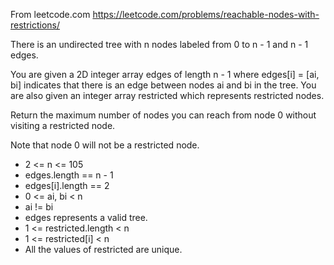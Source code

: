 From leetcode.com
https://leetcode.com/problems/reachable-nodes-with-restrictions/

There is an undirected tree with n nodes labeled from 0 to n - 1 and n - 1 edges.

You are given a 2D integer array edges of length n - 1 where edges[i] = [ai, bi] indicates that there is an edge between nodes ai and bi in the tree. You are also given an integer array restricted which represents restricted nodes.

Return the maximum number of nodes you can reach from node 0 without visiting a restricted node.

Note that node 0 will not be a restricted node.

- 2 <= n <= 105
- edges.length == n - 1
- edges[i].length == 2
- 0 <= ai, bi < n
- ai != bi
- edges represents a valid tree.
- 1 <= restricted.length < n
- 1 <= restricted[i] < n
- All the values of restricted are unique.
